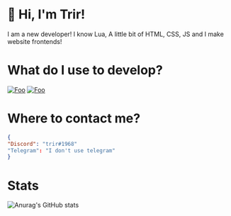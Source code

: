 # 👋 Hi, I'm Trir! 
I am a new developer! I know Lua, A little bit of HTML, CSS, JS and I make website frontends!

# What do I use to develop?
<a href="https://code.visualstudio.com/" rel="vscode">![Foo](https://img.shields.io/badge/Visual%20Studio%20Code-007ACC.svg?style=for-the-badge&logo=Visual-Studio-Code&logoColor=white)</a>
<a href="https://jetbrains.com/webstorm/" rel="webstorm">![Foo](https://img.shields.io/badge/WebStorm-000?logo=webstorm&logoColor=fff&style=for-the-badge)</a>
# Where to contact me? 
```json
{
"Discord": "trir#1968"
"Telegram": "I don't use telegram"
}
```


# Stats
![Anurag's GitHub stats](https://github-readme-stats.vercel.app/api?username=trirdev&theme=dark&show_icons=true)
